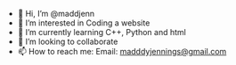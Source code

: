 - 👋 Hi, I’m @maddjenn
- 👀 I’m interested in Coding a website
- 🌱 I’m currently learning C++, Python and html 
- 💞️ I’m looking to collaborate
- 📫 How to reach me: Email: madddyjennings@gmail.com

<!---
maddjenn/maddjenn is a ✨ special ✨ repository because its `README.md` (this file) appears on your GitHub profile.
You can click the Preview link to take a look at your changes.
--->
